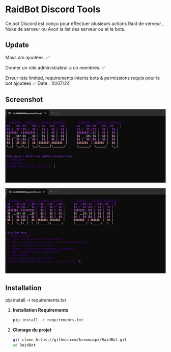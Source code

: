 # RaidBot Discord Tools

Ce bot Discord est conçu pour effectuer plusieurs actions Raid de serveur , Nuke de serveur ou Avoir la list des serveur ou et le bots.

## Update

Mass dm ajoutées. ✅

Donner un role administrateur a un membres. ✅ 

Erreur rate limited, requirements intents bots & permissions requis pour le bot ajoutées ✅  Date : 10/07/24

## Screenshot

![Exemple](screenshot.png)

![Exemple](screenshot2.png)

## Installation

pip install -r requirements.txt

1. **Installation Requirements**
   ```bash
   pip install -r requirements.txt

2. **Clonage du projet**
   ```bash
   git clone https://github.com/kzoxmazpx/RaidBot.git
   cd RaidBot
